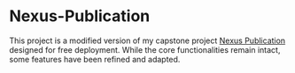 # Nexus-Publication

This project is a modified version of my capstone project [Nexus Publication](https://github.com/jnale-hub/Nexus-Publication-Capstone) designed for free deployment. While the core functionalities remain intact, some features have been refined and adapted.
